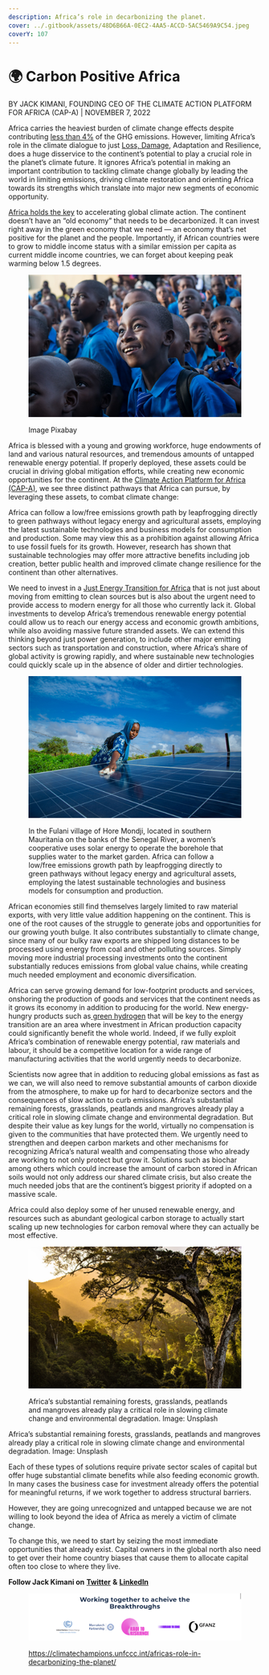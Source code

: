 ```yaml
---
description: Africa’s role in decarbonizing the planet.
cover: ../.gitbook/assets/48D6B66A-0EC2-4AA5-ACCD-5AC5469A9C54.jpeg
coverY: 107
---
```


# 🌍 Carbon Positive Africa

BY JACK KIMANI, FOUNDING CEO OF THE CLIMATE ACTION PLATFORM FOR AFRICA (CAP-A) | NOVEMBER 7, 2022

Africa carries the heaviest burden of climate change effects despite contributing [less than 4%](https://www.weforum.org/agenda/2022/11/africa-business-climate-change-mitigation-adaptation/) of the GHG emissions. However, limiting Africa’s role in the climate dialogue to just [Loss, Damage](https://climatechampions.unfccc.int/climate-champions-define-plan-to-galvanize-action-on-losses-and-damages/), Adaptation and Resilience, does a huge disservice to the continent’s potential to play a crucial role in the planet’s climate future. It ignores Africa’s potential in making an important contribution to tackling climate change globally by leading the world in limiting emissions, driving climate restoration and orienting Africa towards its strengths which translate into major new segments of economic opportunity.

[Africa holds the key](https://climatechampions.unfccc.int/can-africa-be-a-continent-of-solutions-to-the-climate-crisis/) to accelerating global climate action. The continent doesn’t have an “old economy” that needs to be decarbonized. It can invest right away in the green economy that we need — an economy that’s net positive for the planet and the people. Importantly, if African countries were to grow to middle income status with a similar emission per capita as current middle income countries, we can forget about keeping peak warming below 1.5 degrees.

<figure><img src="../.gitbook/assets/48DCA0EF-4FEC-4334-8562-82DD874E2A2A.jpeg" alt=""><figcaption><p>Image Pixabay</p></figcaption></figure>

Africa is blessed with a young and growing workforce, huge endowments of land and various natural resources, and tremendous amounts of untapped renewable energy potential. If properly deployed, these assets could be crucial in driving global mitigation efforts, while creating new economic opportunities for the continent. At the [Climate Action Platform for Africa (CAP-A)](https://capa.earthrise.media/), we see three distinct pathways that Africa can pursue, by leveraging these assets, to combat climate change:

Africa can follow a low/free emissions growth path by leapfrogging directly to green pathways without legacy energy and agricultural assets, employing the latest sustainable technologies and business models for consumption and production. Some may view this as a prohibition against allowing Africa to use fossil fuels for its growth. However, research has shown that sustainable technologies may offer more attractive benefits including job creation, better public health and improved climate change resilience for the continent than other alternatives.

We need to invest in a [Just Energy Transition for Africa](https://climatechampions.unfccc.int/powering-africas-green-growth-beyond-adaptation-and-resilience/) that is not just about moving from emitting to clean sources but is also about the urgent need to provide access to modern energy for all those who currently lack it. Global investments to develop Africa’s tremendous renewable energy potential could allow us to reach our energy access and economic growth ambitions, while also avoiding massive future stranded assets. We can extend this thinking beyond just power generation, to include other major emitting sectors such as transportation and construction, where Africa’s share of global activity is growing rapidly, and where sustainable new technologies could quickly scale up in the absence of older and dirtier technologies.

<figure><img src="../.gitbook/assets/331ED90C-5A17-45C4-8733-328F76B0C31A.png" alt=""><figcaption><p>In the Fulani village of Hore Mondji, located in southern Mauritania on the banks of the Senegal River, a women’s cooperative uses solar energy to operate the borehole that supplies water to the market garden. Africa can follow a low/free emissions growth path by leapfrogging directly to green pathways without legacy energy and agricultural assets, employing the latest sustainable technologies and business models for consumption and production.</p></figcaption></figure>

African economies still find themselves largely limited to raw material exports, with very little value addition happening on the continent. This is one of the root causes of the struggle to generate jobs and opportunities for our growing youth bulge. It also contributes substantially to climate change, since many of our bulky raw exports are shipped long distances to be processed using energy from coal and other polluting sources. Simply moving more industrial processing investments onto the continent substantially reduces emissions from global value chains, while creating much needed employment and economic diversification.&#x20;

Africa can serve growing demand for low-footprint products and services, onshoring the production of goods and services that the continent needs as it grows its economy in addition to producing for the world. New energy-hungry products such as[ green hydrogen](https://climatechampions.unfccc.int/africa-green-hydrogen-alliance/) that will be key to the energy transition are an area where investment in African production capacity could significantly benefit the whole world. Indeed, if we fully exploit Africa’s combination of renewable energy potential, raw materials and labour, it should be a competitive location for a wide range of manufacturing activities that the world urgently needs to decarbonize.

Scientists now agree that in addition to reducing global emissions as fast as we can, we will also need to remove substantial amounts of carbon dioxide from the atmosphere, to make up for hard to decarbonize sectors and the consequences of slow action to curb emissions. Africa’s substantial remaining forests, grasslands, peatlands and mangroves already play a critical role in slowing climate change and environmental degradation. But despite their value as key lungs for the world, virtually no compensation is given to the communities that have protected them. We urgently need to strengthen and deepen carbon markets and other mechanisms for recognizing Africa’s natural wealth and compensating those who already are working to not only protect but grow it. Solutions such as biochar among others which could increase the amount of carbon stored in African soils would not only address our shared climate crisis, but also create the much needed jobs that are the continent’s biggest priority if adopted on a massive scale.&#x20;

Africa could also deploy some of her unused renewable energy, and resources such as abundant geological carbon storage to actually start scaling up new technologies for carbon removal where they can actually be most effective.

<figure><img src="../.gitbook/assets/08BF9E8D-562B-4F8E-82B9-7319CBA71FD3.png" alt=""><figcaption><p>Africa’s substantial remaining forests, grasslands, peatlands and mangroves already play a critical role in slowing climate change and environmental degradation. Image: Unsplash</p></figcaption></figure>

Africa’s substantial remaining forests, grasslands, peatlands and mangroves already play a critical role in slowing climate change and environmental degradation. Image: Unsplash

Each of these types of solutions require private sector scales of capital but offer huge substantial climate benefits while also feeding economic growth. In many cases the business case for investment already offers the potential for meaningful returns, if we work together to address structural barriers.

However, they are going unrecognized and untapped because we are not willing to look beyond the idea of Africa as merely a victim of climate change.&#x20;

To change this, we need to start by seizing the most immediate opportunities that already exist. Capital owners in the global north also need to get over their home country biases that cause them to allocate capital often too close to where they live.

**Follow Jack Kimani on** [**Twitter**](https://twitter.com/ClimateActAfric) **&** [**LinkedIn**](https://www.linkedin.com/company/climate-action-platform-for-africa-cap-a/)

<figure><img src="../.gitbook/assets/0CE998BC-0608-46DC-BE65-7CAC36C9C1AB.jpeg" alt=""><figcaption><p><a href="https://climatechampions.unfccc.int/africas-role-in-decarbonizing-the-planet/">https://climatechampions.unfccc.int/africas-role-in-decarbonizing-the-planet/</a></p></figcaption></figure>

